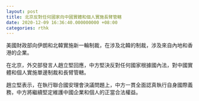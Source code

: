 ```yaml
---
layout: post
title: 北京反對任何國家向中國實體和個人實施長臂管轄
date: 2020-12-09 16:36:40.000000000 +08:00
categories: rthk
---
```


美國財政部向伊朗和北韓實施新一輪制裁，在涉及北韓的制裁，涉及來自內地和香港的企業。

在北京，外交部發言人趙立堅回應，中方堅決反對任何國家根據國內法，對中國實體和個人實施單邊制裁和長臂管轄。

趙立堅表示，在執行聯合國安理會決議問題上，中方一貫全面認真執行自身國際義務，中方將繼續堅定維護中國企業和個人的正當合法權益。

